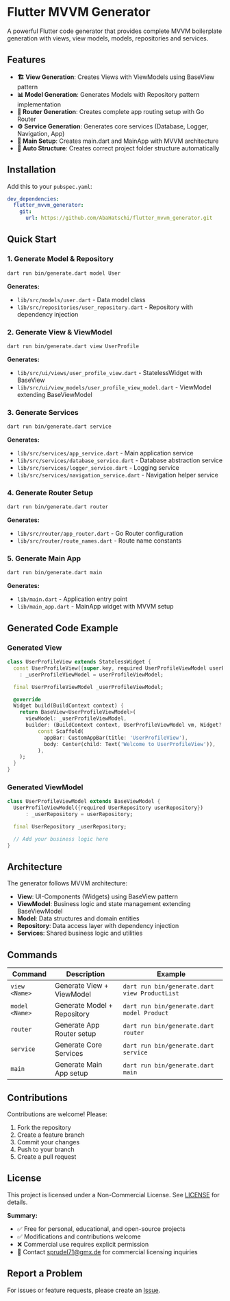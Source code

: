 # Flutter MVVM Generator

A powerful Flutter code generator that provides complete MVVM boilerplate generation with views, view models, models, repositories and services.

## Features

- **🏗️ View Generation**: Creates Views with ViewModels using BaseView pattern
- **📊 Model Generation**: Generates Models with Repository pattern implementation
- **🧭 Router Generation**: Creates complete app routing setup with Go Router
- **⚙️ Service Generation**: Generates core services (Database, Logger, Navigation, App)
- **🚀 Main Setup**: Creates main.dart and MainApp with MVVM architecture
- **📁 Auto Structure**: Creates correct project folder structure automatically

## Installation

Add this to your `pubspec.yaml`:

```yaml
dev_dependencies:
  flutter_mvvm_generator:
    git:
      url: https://github.com/AbaHatschi/flutter_mvvm_generator.git
```

## Quick Start

### 1. Generate Model & Repository

```bash
dart run bin/generate.dart model User
```

**Generates:**
- `lib/src/models/user.dart` - Data model class
- `lib/src/repositories/user_repository.dart` - Repository with dependency injection

### 2. Generate View & ViewModel

```bash
dart run bin/generate.dart view UserProfile  
```

**Generates:**
- `lib/src/ui/views/user_profile_view.dart` - StatelessWidget with BaseView
- `lib/src/ui/view_models/user_profile_view_model.dart` - ViewModel extending BaseViewModel

### 3. Generate Services

```bash
dart run bin/generate.dart service
```

**Generates:**
- `lib/src/services/app_service.dart` - Main application service
- `lib/src/services/database_service.dart` - Database abstraction service  
- `lib/src/services/logger_service.dart` - Logging service
- `lib/src/services/navigation_service.dart` - Navigation helper service

### 4. Generate Router Setup

```bash
dart run bin/generate.dart router
```

**Generates:**
- `lib/src/router/app_router.dart` - Go Router configuration
- `lib/src/router/route_names.dart` - Route name constants

### 5. Generate Main App

```bash
dart run bin/generate.dart main
```

**Generates:**
- `lib/main.dart` - Application entry point
- `lib/main_app.dart` - MainApp widget with MVVM setup

## Generated Code Example

### Generated View
```dart
class UserProfileView extends StatelessWidget {
  const UserProfileView({super.key, required UserProfileViewModel userProfileViewModel})
    : _userProfileViewModel = userProfileViewModel;

  final UserProfileViewModel _userProfileViewModel;

  @override
  Widget build(BuildContext context) {
    return BaseView<UserProfileViewModel>(
      viewModel: _userProfileViewModel,
      builder: (BuildContext context, UserProfileViewModel vm, Widget? child) =>
          const Scaffold(
            appBar: CustomAppBar(title: 'UserProfileView'),
            body: Center(child: Text('Welcome to UserProfileView')),
          ),
    );
  }
}
```

### Generated ViewModel
```dart
class UserProfileViewModel extends BaseViewModel {
  UserProfileViewModel({required UserRepository userRepository})
      : _userRepository = userRepository;

  final UserRepository _userRepository;

  // Add your business logic here
}
```

## Architecture

The generator follows MVVM architecture:

- **View**: UI-Components (Widgets) using BaseView pattern
- **ViewModel**: Business logic and state management extending BaseViewModel  
- **Model**: Data structures and domain entities
- **Repository**: Data access layer with dependency injection
- **Services**: Shared business logic and utilities

## Commands

| Command | Description | Example |
|---------|-------------|---------|
| `view <Name>` | Generate View + ViewModel | `dart run bin/generate.dart view ProductList` |
| `model <Name>` | Generate Model + Repository | `dart run bin/generate.dart model Product` |
| `router` | Generate App Router setup | `dart run bin/generate.dart router` |
| `service` | Generate Core Services | `dart run bin/generate.dart service` |
| `main` | Generate Main App setup | `dart run bin/generate.dart main` |

## Contributions

Contributions are welcome! Please:

1. Fork the repository
2. Create a feature branch  
3. Commit your changes
4. Push to your branch
5. Create a pull request

## License

This project is licensed under a Non-Commercial License. See [LICENSE](LICENSE) for details.

**Summary:**
- ✅ Free for personal, educational, and open-source projects
- ✅ Modifications and contributions welcome
- ❌ Commercial use requires explicit permission
- 📧 Contact sprudel71@gmx.de for commercial licensing inquiries

## Report a Problem

For issues or feature requests, please create an [Issue](https://github.com/AbaHatschi/flutter_mvvm_generator/issues).
